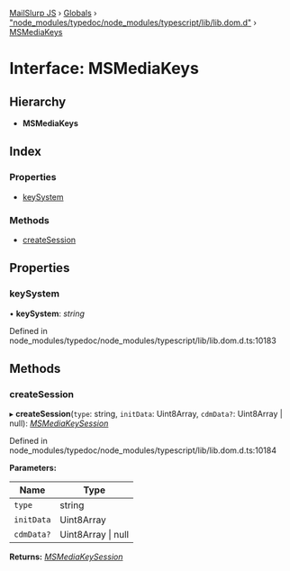 [MailSlurp JS](../README.md) › [Globals](../globals.md) › ["node_modules/typedoc/node_modules/typescript/lib/lib.dom.d"](../modules/_node_modules_typedoc_node_modules_typescript_lib_lib_dom_d_.md) › [MSMediaKeys](_node_modules_typedoc_node_modules_typescript_lib_lib_dom_d_.msmediakeys.md)

# Interface: MSMediaKeys

## Hierarchy

* **MSMediaKeys**

## Index

### Properties

* [keySystem](_node_modules_typedoc_node_modules_typescript_lib_lib_dom_d_.msmediakeys.md#keysystem)

### Methods

* [createSession](_node_modules_typedoc_node_modules_typescript_lib_lib_dom_d_.msmediakeys.md#createsession)

## Properties

###  keySystem

• **keySystem**: *string*

Defined in node_modules/typedoc/node_modules/typescript/lib/lib.dom.d.ts:10183

## Methods

###  createSession

▸ **createSession**(`type`: string, `initData`: Uint8Array, `cdmData?`: Uint8Array | null): *[MSMediaKeySession](_node_modules_typedoc_node_modules_typescript_lib_lib_dom_d_.msmediakeysession.md)*

Defined in node_modules/typedoc/node_modules/typescript/lib/lib.dom.d.ts:10184

**Parameters:**

Name | Type |
------ | ------ |
`type` | string |
`initData` | Uint8Array |
`cdmData?` | Uint8Array &#124; null |

**Returns:** *[MSMediaKeySession](_node_modules_typedoc_node_modules_typescript_lib_lib_dom_d_.msmediakeysession.md)*
